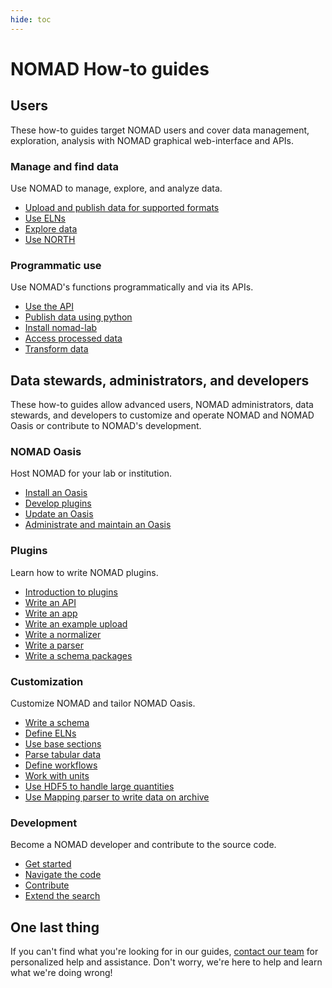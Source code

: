 ```yaml
---
hide: toc
---
```


# NOMAD How-to guides

## Users

These how-to guides target NOMAD users and cover data management, exploration, analysis
with NOMAD graphical web-interface and APIs.

<div markdown="block" class="home-grid">
<div markdown="block">

### Manage and find data

Use NOMAD to manage, explore, and analyze data.

- [Upload and publish data for supported formats](manage/upload.md)
- [Use ELNs](manage/eln.md)
- [Explore data](manage/explore.md)
- [Use NORTH](manage/north.md)

</div>
<div markdown="block">

### Programmatic use

Use NOMAD's functions programmatically and via its APIs.

- [Use the API](programmatic/api.md)
- [Publish data using python](programmatic/publish_python.md)
- [Install nomad-lab](programmatic/pythonlib.md)
- [Access processed data](programmatic/archive_query.md)
- [Transform data](programmatic/json_transformer.md)

</div>
</div>

## Data stewards, administrators, and developers

These how-to guides allow advanced users, NOMAD administrators, data stewards, and
developers to customize and operate NOMAD and NOMAD Oasis or contribute to NOMAD's
development.

<div markdown="block" class="home-grid">
<div markdown="block">

### NOMAD Oasis

Host NOMAD for your lab or institution.

- [Install an Oasis](oasis/install.md)
- [Develop plugins](plugins/plugins.md)
- [Update an Oasis](oasis/update.md)
- [Administrate and maintain an Oasis](oasis/admin.md)

</div>
<div markdown="block">

### Plugins

Learn how to write NOMAD plugins.

- [Introduction to plugins](plugins/plugins.md)
- [Write an API](plugins/apis.md)
- [Write an app](plugins/apps.md)
- [Write an example upload](plugins/example_uploads.md)
- [Write a normalizer](plugins/normalizers.md)
- [Write a parser](plugins/parsers.md)
- [Write a schema packages](plugins/schema_packages.md)

</div>
<div markdown="block">

### Customization

Customize NOMAD and tailor NOMAD Oasis.

- [Write a schema](customization/basics.md)
- [Define ELNs](customization/elns.md)
- [Use base sections](customization/base_sections.md)
- [Parse tabular data](customization/tabular.md)
- [Define workflows](customization/workflows.md)
- [Work with units](customization/units.md)
- [Use HDF5 to handle large quantities](customization/hdf5.md)
- [Use Mapping parser to write data on archive](customization/mapping_parser.md)

</div>
<div markdown="block">

### Development

Become a NOMAD developer and contribute to the source code.

- [Get started](develop/setup.md)
- [Navigate the code](develop/code.md)
- [Contribute](develop/contrib.md)
- [Extend the search](develop/search.md)

</div>
</div>

<h2>One last thing</h2>

If you can't find what you're looking for in our guides,
[contact our team](mailto:support@nomad-lab.eu) for personalized help and assistance.
Don't worry, we're here to help and learn what we're doing wrong!
